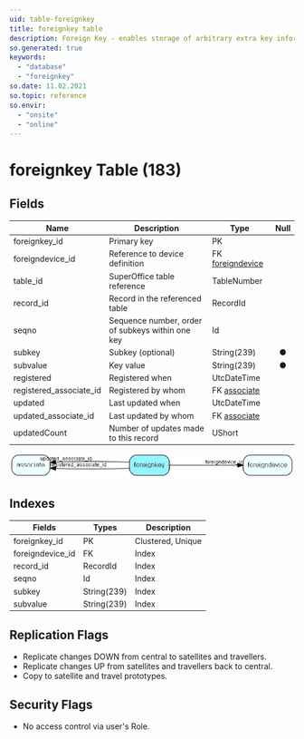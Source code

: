 ```yaml
---
uid: table-foreignkey
title: foreignkey table
description: Foreign Key - enables storage of arbitrary extra key information for every table/row in SuperOffice. You may use this table to store your extra information instead of using the dictionary SDK to create your own tables.
so.generated: true
keywords:
  - "database"
  - "foreignkey"
so.date: 11.02.2021
so.topic: reference
so.envir:
  - "onsite"
  - "online"
---
```


# foreignkey Table (183)

## Fields

| Name | Description | Type | Null |
|------|-------------|------|:----:|
|foreignkey\_id|Primary key|PK| |
|foreigndevice\_id|Reference to device definition|FK [foreigndevice](foreigndevice.md)| |
|table\_id|SuperOffice table reference|TableNumber| |
|record\_id|Record in the referenced table|RecordId| |
|seqno|Sequence number, order of subkeys within one key|Id| |
|subkey|Subkey (optional)|String(239)|&#x25CF;|
|subvalue|Key value|String(239)|&#x25CF;|
|registered|Registered when|UtcDateTime| |
|registered\_associate\_id|Registered by whom|FK [associate](associate.md)| |
|updated|Last updated when|UtcDateTime| |
|updated\_associate\_id|Last updated by whom|FK [associate](associate.md)| |
|updatedCount|Number of updates made to this record|UShort| |


![foreignkey table relationship diagram](./media/foreignkey.png)

## Indexes

| Fields | Types | Description |
|--------|-------|-------------|
|foreignkey\_id |PK |Clustered, Unique |
|foreigndevice\_id |FK |Index |
|record\_id |RecordId |Index |
|seqno |Id |Index |
|subkey |String(239) |Index |
|subvalue |String(239) |Index |

## Replication Flags

* Replicate changes DOWN from central to satellites and travellers.
* Replicate changes UP from satellites and travellers back to central.
* Copy to satellite and travel prototypes.

## Security Flags

* No access control via user's Role.

